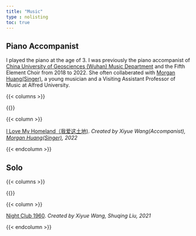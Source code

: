 ```yaml
---
title: "Music"
type : nolisting
toc: true
---
```


## Piano Accompanist

I played the piano at the age of 3. I was previously the piano accompanist of [China University of Geosciences (Wuhan) Music Department](https://ensac.cug.edu.cn/Faculty/Lecturers.htm) and the Fifth Element Choir from 2018 to 2022. She often collaberated with [Morgan Huang(Singer)](https://www.alfred.edu/about/summers-at-alfred/alfred-summer-arts/instructors/morgan-huang.cfm), a young musician and a Visiting Assistant Professor of Music at Alfred University.

{{< columns >}}

{{<figure-a src="/images/M1.1.png">}}

{{< column >}}

[I Love My Homeland（我爱这土地)](https://www.bilibili.com/video/BV1QY4y1Y7HK/?spm_id_from=333.999.0.0&vd_source=3abcc99cc1b8514d319cf1087a874555). *Created by Xiyue Wang(Accompanist), [Morgan Huang(Singer)](https://www.alfred.edu/about/summers-at-alfred/alfred-summer-arts/instructors/morgan-huang.cfm), 2022*

{{< endcolumn >}}

## Solo

{{< columns >}}

{{<figure-a src="/images/M2.1.png">}}

{{< column >}}

[Night Club 1960](https://www.bilibili.com/video/BV1KK4y1K76D/?spm_id_from=333.999.0.0&vd_source=3abcc99cc1b8514d319cf1087a874555). *Created by Xiyue Wang, Shuqing Liu, 2021*

{{< endcolumn >}}
